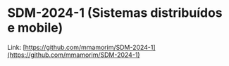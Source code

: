# SDM-2024-1 (Sistemas distribuídos e mobile)

Link: [https://github.com/mmamorim/SDM-2024-1](https://github.com/mmamorim/SDM-2024-1)

